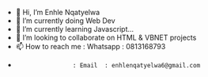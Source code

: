 - 👋 Hi, I’m Enhle Nqatyelwa
- 👀 I’m currently doing Web Dev
- 🌱 I’m currently learning Javascript...
- 💞️ I’m looking to collaborate on HTML & VBNET projects
- 📫 How to reach me : Whatsapp : 0813168793
-                     : Email  : enhlenqatyelwa6@gmail.com

<!---
Nerdy152/Nerdy152 is a ✨ special ✨ repository because its `README.md` (this file) appears on your GitHub profile.
You can click the Preview link to take a look at your changes.
--->
